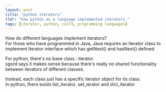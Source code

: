 ```yaml
---
layout: post
title: "python iterators"
tldr: "how python as a language implemented iterators."
tags: [iterator, python, cs173, programming languages]
---
```


How do different languages implement iterators?  
For those who have programmed in Java, Java requires an iterator class to implement Iterator interface
which has getNext() and hasNext() defined.

For python, there's no base class : iterator.  
sgord says it makes sense because there's really no shared functionality between iterators of different classes.

Instead, each class just has a specific iterator object for its class.  
In python, there exists list\_iterator, set\_ierator and dict\_iterator




